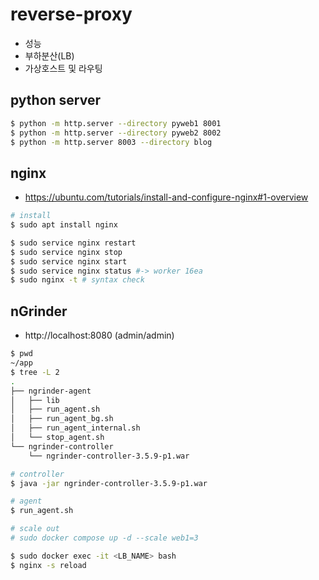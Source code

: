 # reverse-proxy
- 성능
- 부하분산(LB)
- 가상호스트 및 라우팅

## python server
```bash
$ python -m http.server --directory pyweb1 8001
$ python -m http.server --directory pyweb2 8002
$ python -m http.server 8003 --directory blog 
```
## nginx
- https://ubuntu.com/tutorials/install-and-configure-nginx#1-overview
```bash
# install
$ sudo apt install nginx

$ sudo service nginx restart
$ sudo service nginx stop 
$ sudo service nginx start
$ sudo service nginx status #-> worker 16ea
$ sudo nginx -t # syntax check
```

## nGrinder
- http://localhost:8080 (admin/admin)
```bash
$ pwd
~/app
$ tree -L 2
.
├── ngrinder-agent
│   ├── lib
│   ├── run_agent.sh
│   ├── run_agent_bg.sh
│   ├── run_agent_internal.sh
│   └── stop_agent.sh
└── ngrinder-controller
    └── ngrinder-controller-3.5.9-p1.war

# controller
$ java -jar ngrinder-controller-3.5.9-p1.war

# agent
$ run_agent.sh
```
```bash
# scale out
# sudo docker compose up -d --scale web1=3
```

```bash
$ sudo docker exec -it <LB_NAME> bash
$ nginx -s reload
```






